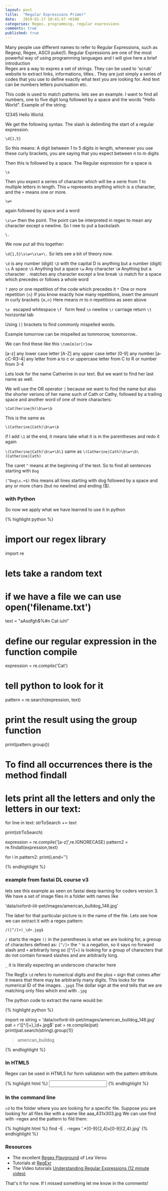 ```yaml
---
layout: post
title:  "Regular Expressions Primer"
date:   2019-01-17 10:41:47 +0100
categories: Regex, programming, regular expressions
comments: true
published: true
---
```

<div class="message">
Many people use different names to refer to Regular Expressions, such as Regexp, Regex, ASCII puke(!).
Regular Expressions are one of the most powerful way of using programming languages and I will give here a brief introduction </div>
Regex are a way to expres a set of strings. They can be used to 'scrub' website to extract links, informations, titles.. They are just simply a series of codes that you use to define exactly what text you are looking for. And text can be numbers letters punctuation etc.

This code is used to match patterns. lets see an example. I want to find all numbers, one to five digit long followed by a space and the words "Hello World". 
Example of the string:

12345 Hello World.

We get the following syntax. The slash is delimiting the start of a regular expression.

`\d{1,5}`

So this means: A digit between 1 to 5 digits in length, whenever you use these curly brackets, you are saying that you expect between n to m digits 

Then this is followed by a space. The Regular expression for a space is 

`\s`

Then you expect a series of character which will be a serie from 1 to multiple letters in length. This `w` represents anything which is a character, and the `+` means one or more.

`\w+`

again followed by space and a word

`\s\w+`
then the point. The point can be interpreted in regex to mean any character except a newline. So I nee to put a backslash.

`\.`

We now put all this together:

`\d{1,5}\s\w+\s\w+\.`
So lets see a bit of theory now.

`\d`   is any number (digit)
`\D`   with the capital D is anything but a number (digit)
`\s`   A space
`\S`   Anything but a space
`\w`   Any character
`\W`   Anything but a character
`.`    matches any character except a line break
`\b`   match for a space which precedes or follows a whole word

`?`    zero or one repetition of the code which precedes it
`*`    One or more repetition
`{n}`  If you know exactly how many repetitions, insert the amount in curly brackets
`{m,n}` Here means m to n repetitions as seen above

`\e `   escaped whitespace
`\f `   form feed
`\n`    newline
`\r`    carriage return
`\t `   horizontal tab
 
Using `[]` brackets to find commonly mispelled words. 

Example tomorrow can be mispelled as tommorow, tommorrow..

We can find these like this
`\tom[m]or[r]ow`

[a-z]    any lower case letter
[A-Z]    any upper case letter
[0-9]    any number 
[a-cC-R3-4]  any letter from a to c or uppercase letter from C to R or number from 3-4

Lets look for the name Catherine in our text. But we want to find her last name as well.

We will use the OR operator `|` because we want to find the name but also the shorter verions of her name such of Cath or Cathy, followed by a trailing space and another word of one of more characters:

`\Cat(herine|h)\b\w+\b`

This is the same as 

`\(Catherine|Cath)\b\w+\b`

if I add `\1` at the end, it means take what it is in the parentheses and redo it again 

`\(Catherine|Cath)\b\w+\b\1`  same as `\(Catherine|Cath)\b\w+\b\(Catherine|Cath)`

The caret `^` means at the beginning of the text.
So to find all sentences starting with `Dog`

`(^Dog\s.+$)`   this means all lines starting with dog followed by a space and any or more chars (but no newline) and ending ($).

### with Python

So now we apply what we have learned to use it in python

{% highlight python %}

# import our regex library
import re
# lets take a random text
# if we have a file we can use open('filename.txt')
text = "aAsdfgh$%#n Cat iuhi"
# define our regular expression in the function compile
expression = re.compile('Cat')
# tell python to look for it
pattern = re.search(expression, text)
# print the result using the group function
print(pattern.group())

# To find all occurrences there is the method findall
# lets print all the letters and only the letters in our text:

for line in text:
    strToSearch += text
    
print(strToSearch)    

expression = re.compile('[a-z]',re.IGNORECASE)
pattern2 = re.findall(expression,text)

for i in pattern2:
    print(i,end='')
   
{% endhighlight %}

### example from fastai DL course v3

lets see this example as seen on fastai deep learning for coders version 3.
We have a set of image files in a folder with names like 

'data/oxford-iiit-pet/images/american_bulldog_146.jpg'

The label for that particular picture is in the name of the file. Lets see how we can extract it with a regex pattern:

`/([^/]+)_\d+.jpg$`

`/` starts the regex
`()`  in the parentheses is what we are looking for, a greoup of characters defined as:
`[^/]+` the `^` is a negation, so it says no forward slash and `+` arbitrarily long
so ([^/]+) is looking for a group of characters that do not contain forward slashes and are arbitrarily long.

`_` it is literally expecting an underscore character here

The RegEx `\d` refers to numerical digits and the plus `+` sign that comes after it means that there may be arbitrarily many digits. This looks for the numerical ID of the images.
`.jpg$` The dollar sign at the end tells that we are matching only files which end with `.jpg`

The python code to extract the name would be:

{% highlight python %}

import re
string = 'data/oxford-iiit-pet/images/american_bulldog_146.jpg'
pat = r'([^/]+)_\d+.jpg$'
pat = re.compile(pat)
print(pat.search(string).group(1))
>american_bulldog

{% endhighlight %}
 
    
### In HTML5

Regex can be used in HTML5 for form validation with the pattern attribute.

{% highlight html %}
<input name = 'zip' pattern = "\d{5}" /> 
{% endhighlight %}
    
### In the command line

`cd` to the folder where you are looking for a specific file. 
Suppose you are looking for all files like with a name like aaa_431x303.jpg
We can use find with -regex and the pattern to fild them:

{% highlight html %}
find -E . -regex '.*[0-9]{2,4}x[0-9]{2,4}\.jpg'
{% endhighlight %}



### Resources 

- The excellent [Regex Playground](https://leaverou.github.io/regexplained/) of Lea Verou 
- Tutorials at [RegExr](https://regexr.com/)
- The Video tutorials [Understanding Regular Expressions (12 minute video)](https://www.youtube.com/watch?v=DRR9fOXkfRE&feature=youtu.be) 

That's it for now. If I missed something let me know in the comments! 



